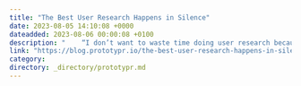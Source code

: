 ```yaml
---
title: "The Best User Research Happens in Silence"
date: 2023-08-05 14:10:08 +0000
dateadded: 2023-08-06 00:00:08 +0100
description: "    “I don’t want to waste time doing user research because that will only give us something trivial.”  Continue reading on Prototypr »  "
link: "https://blog.prototypr.io/the-best-user-research-happens-in-silence-f807f4ebac98?source=rss----eb297ea1161a---4"
category:
directory: _directory/prototypr.md
---
```

